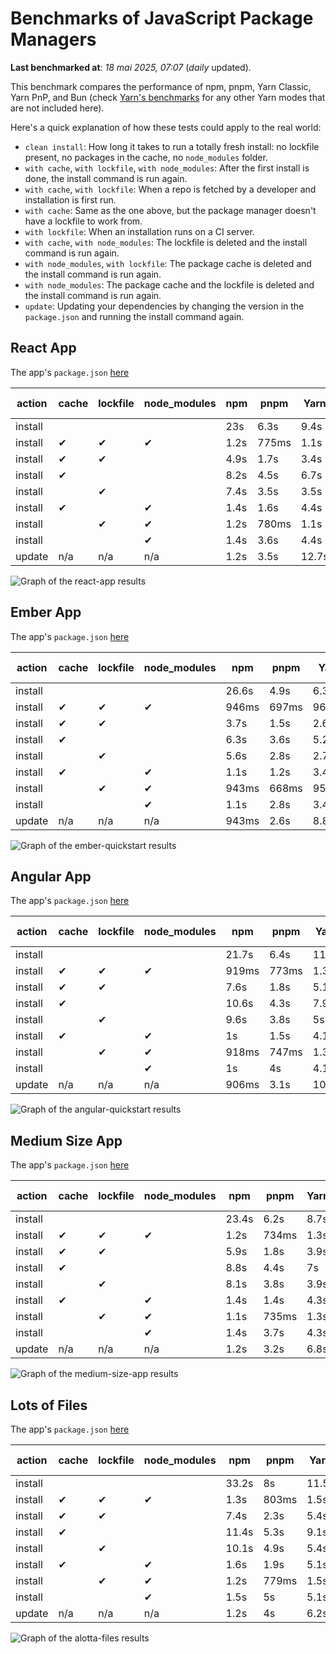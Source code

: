 # Benchmarks of JavaScript Package Managers

**Last benchmarked at**: _18 mai 2025, 07:07_ (_daily_ updated).

This benchmark compares the performance of npm, pnpm, Yarn Classic, Yarn PnP, and Bun (check [Yarn's benchmarks](https://yarnpkg.com/benchmarks) for any other Yarn modes that are not included here).

Here's a quick explanation of how these tests could apply to the real world:

- `clean install`: How long it takes to run a totally fresh install: no lockfile present, no packages in the cache, no `node_modules` folder.
- `with cache`, `with lockfile`, `with node_modules`: After the first install is done, the install command is run again.
- `with cache`, `with lockfile`: When a repo is fetched by a developer and installation is first run.
- `with cache`: Same as the one above, but the package manager doesn't have a lockfile to work from.
- `with lockfile`: When an installation runs on a CI server.
- `with cache`, `with node_modules`: The lockfile is deleted and the install command is run again.
- `with node_modules`, `with lockfile`: The package cache is deleted and the install command is run again.
- `with node_modules`: The package cache and the lockfile is deleted and the install command is run again.
- `update`: Updating your dependencies by changing the version in the `package.json` and running the install command again.

## React App

The app's `package.json` [here](./fixtures/react-app/package.json)

| action  | cache | lockfile | node_modules| npm | pnpm | Yarn | Yarn PnP | Bun |
| ---     | ---   | ---      | ---         | --- | ---  | ---  | ---      | --- |
| install |       |          |             | 23s | 6.3s | 9.4s | 4.4s | 1.5s |
| install | ✔     | ✔        | ✔           | 1.2s | 775ms | 1.1s | n/a | 33ms |
| install | ✔     | ✔        |             | 4.9s | 1.7s | 3.4s | 974ms | 439ms |
| install | ✔     |          |             | 8.2s | 4.5s | 6.7s | 4.1s | 414ms |
| install |       | ✔        |             | 7.4s | 3.5s | 3.5s | 969ms | 416ms |
| install | ✔     |          | ✔           | 1.4s | 1.6s | 4.4s | n/a | 33ms |
| install |       | ✔        | ✔           | 1.2s | 780ms | 1.1s | n/a | 31ms |
| install |       |          | ✔           | 1.4s | 3.6s | 4.4s | n/a | 31ms |
| update  | n/a | n/a | n/a | 1.2s | 3.5s | 12.7s | 6.3s | 34ms |

<img alt="Graph of the react-app results" src="results/img/react-app.svg" />

## Ember App

The app's `package.json` [here](./fixtures/ember-quickstart/package.json)

| action  | cache | lockfile | node_modules| npm | pnpm | Yarn | Yarn PnP | Bun |
| ---     | ---   | ---      | ---         | --- | ---  | ---  | ---      | --- |
| install |       |          |             | 26.6s | 4.9s | 6.3s | 3.6s | 1.1s |
| install | ✔     | ✔        | ✔           | 946ms | 697ms | 962ms | n/a | 27ms |
| install | ✔     | ✔        |             | 3.7s | 1.5s | 2.6s | 846ms | 327ms |
| install | ✔     |          |             | 6.3s | 3.6s | 5.2s | 3.2s | 328ms |
| install |       | ✔        |             | 5.6s | 2.8s | 2.7s | 837ms | 335ms |
| install | ✔     |          | ✔           | 1.1s | 1.2s | 3.4s | n/a | 26ms |
| install |       | ✔        | ✔           | 943ms | 668ms | 957ms | n/a | 25ms |
| install |       |          | ✔           | 1.1s | 2.8s | 3.4s | n/a | 24ms |
| update  | n/a | n/a | n/a | 943ms | 2.6s | 8.8s | 4.5s | 27ms |

<img alt="Graph of the ember-quickstart results" src="results/img/ember-quickstart.svg" />

## Angular App

The app's `package.json` [here](./fixtures/angular-quickstart/package.json)

| action  | cache | lockfile | node_modules| npm | pnpm | Yarn | Yarn PnP | Bun |
| ---     | ---   | ---      | ---         | --- | ---  | ---  | ---      | --- |
| install |       |          |             | 21.7s | 6.4s | 11.6s | 4.4s | 1.7s |
| install | ✔     | ✔        | ✔           | 919ms | 773ms | 1.3s | n/a | 29ms |
| install | ✔     | ✔        |             | 7.6s | 1.8s | 5.1s | 1.1s | 843ms |
| install | ✔     |          |             | 10.6s | 4.3s | 7.9s | 4s | 805ms |
| install |       | ✔        |             | 9.6s | 3.8s | 5s | 1.1s | 825ms |
| install | ✔     |          | ✔           | 1s | 1.5s | 4.1s | n/a | 29ms |
| install |       | ✔        | ✔           | 918ms | 747ms | 1.3s | n/a | 26ms |
| install |       |          | ✔           | 1s | 4s | 4.1s | n/a | 26ms |
| update  | n/a | n/a | n/a | 906ms | 3.1s | 10.4s | 4.2s | 33ms |

<img alt="Graph of the angular-quickstart results" src="results/img/angular-quickstart.svg" />

## Medium Size App

The app's `package.json` [here](./fixtures/medium-size-app/package.json)

| action  | cache | lockfile | node_modules| npm | pnpm | Yarn | Yarn PnP | Bun |
| ---     | ---   | ---      | ---         | --- | ---  | ---  | ---      | --- |
| install |       |          |             | 23.4s | 6.2s | 8.7s | 4.6s | 1.9s |
| install | ✔     | ✔        | ✔           | 1.2s | 734ms | 1.3s | n/a | 32ms |
| install | ✔     | ✔        |             | 5.9s | 1.8s | 3.9s | 1.1s | 474ms |
| install | ✔     |          |             | 8.8s | 4.4s | 7s | 4.1s | 464ms |
| install |       | ✔        |             | 8.1s | 3.8s | 3.9s | 1.1s | 464ms |
| install | ✔     |          | ✔           | 1.4s | 1.4s | 4.3s | n/a | 30ms |
| install |       | ✔        | ✔           | 1.1s | 735ms | 1.3s | n/a | 28ms |
| install |       |          | ✔           | 1.4s | 3.7s | 4.3s | n/a | 28ms |
| update  | n/a | n/a | n/a | 1.2s | 3.2s | 6.8s | 4.2s | 38ms |

<img alt="Graph of the medium-size-app results" src="results/img/medium-size-app.svg" />

## Lots of Files

The app's `package.json` [here](./fixtures/alotta-files/package.json)

| action  | cache | lockfile | node_modules| npm | pnpm | Yarn | Yarn PnP | Bun |
| ---     | ---   | ---      | ---         | --- | ---  | ---  | ---      | --- |
| install |       |          |             | 33.2s | 8s | 11.5s | 5.4s | 1.7s |
| install | ✔     | ✔        | ✔           | 1.3s | 803ms | 1.5s | n/a | 39ms |
| install | ✔     | ✔        |             | 7.4s | 2.3s | 5.4s | 1.3s | 708ms |
| install | ✔     |          |             | 11.4s | 5.3s | 9.1s | 4.9s | 699ms |
| install |       | ✔        |             | 10.1s | 4.9s | 5.4s | 1.3s | 699ms |
| install | ✔     |          | ✔           | 1.6s | 1.9s | 5.1s | n/a | 39ms |
| install |       | ✔        | ✔           | 1.2s | 779ms | 1.5s | n/a | 35ms |
| install |       |          | ✔           | 1.5s | 5s | 5.1s | n/a | 35ms |
| update  | n/a | n/a | n/a | 1.2s | 4s | 6.2s | 5s | 95ms |

<img alt="Graph of the alotta-files results" src="results/img/alotta-files.svg" />
